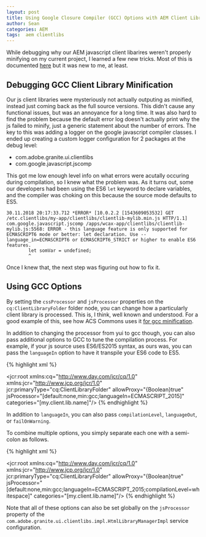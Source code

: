 ```yaml
---
layout: post
title: Using Google Closure Compiler (GCC) Options with AEM Client Librariries
author: Sean
categories: AEM
tags:  aem clientlibs
---
```

While debugging why our AEM javascript client libarires weren't properly minifying on my current project, I learned a few new tricks.  Most of this is documented [here][1] but it was new to me, at least.

## Debugging GCC Client Library Minification

Our js client libraries were mysteriously not actually outputing as minified, instead just coming back as the full source versions.  This didn't cause any functional issues, but was an annoyance for a long time.  It was also hard to find the problem because the default error log doesn't actually print why the js failed to minify, just a generic statement about the number of errors.  The key to this was adding a logger on the google javascript compiler classes.  I ended up creating a custom logger configuration for 2 packages at the debug level: 

- com.adobe.granite.ui.clientlibs
- com.google.javascript.jscomp

This got me low enough level info on what errors were acutally occuring during compilation, so I knew what the problem was.  As it turns out, some our developers had been using the ES6 `let` keyword to declare variables, and the compiler was choking on this because the source mode defaults to ES5.

<!--more-->

```
30.11.2018 20:17:33.712 *ERROR* [10.0.2.2 [1543609053532] GET /etc.clientlibs/my-app/clientlibs/clientlib-mylib.min.js HTTP/1.1] com.google.javascript.jscomp /apps/wcax-app/clientlibs/clientlib-mylib.js:5568: ERROR - this language feature is only supported for ECMASCRIPT6 mode or better: let declaration. Use --language_in=ECMASCRIPT6 or ECMASCRIPT6_STRICT or higher to enable ES6 features.
        let somVar = undefined;
        ^
```

Once I knew that, the next step was figuring out how to fix it.

## Using GCC Options

By setting the `cssProcessor` and `jsProcessor` properties on the `cq:ClientLibraryFolder` folder node, you can change how a particularly client library is processed.  This is, I think, well known and understood.  For a good example of this, see how ACS Commons uses it [for gcc minification][2].

In addition to changing the processor from yui to gcc though, you can also pass additional options to GCC to tune the compilation process.  For example, if your js source uses ES6/ES2015 syntax, as ours was, you can pass the `languageIn` option to have it transpile your ES6 code to ES5.

{% highlight xml %}
<?xml version="1.0" encoding="UTF-8"?>
<jcr:root xmlns:cq="http://www.day.com/jcr/cq/1.0" xmlns:jcr="http://www.jcp.org/jcr/1.0"
    jcr:primaryType="cq:ClientLibraryFolder"
    allowProxy="{Boolean}true"
    jsProcessor="[default:none,min:gcc;languageIn=ECMASCRIPT_2015]"
    categories="[my.client.lib.name]"/>
{% endhighlight %}

In addition to `languageIn`, you can also pass `compilationLevel`, `languageOut`, or `failOnWarning`.

To combine multiple options, you simply separate each one with a semi-colon as follows.

{% highlight xml %}
<?xml version="1.0" encoding="UTF-8"?>
<jcr:root xmlns:cq="http://www.day.com/jcr/cq/1.0" xmlns:jcr="http://www.jcp.org/jcr/1.0"
    jcr:primaryType="cq:ClientLibraryFolder"
    allowProxy="{Boolean}true"
    jsProcessor="[default:none,min:gcc;languageIn=ECMASCRIPT_2015;compilationLevel=whitespace]"
    categories="[my.client.lib.name]"/>
{% endhighlight %}


Note that all of these options can also be set globally on the `jsProcessor` property of the `com.adobe.granite.ui.clientlibs.impl.HtmlLibraryManagerImpl` service configuration.


[1]: https://helpx.adobe.com/experience-manager/kb/how-to-change-the-minification-engine-for-client-libraries-in-AEM.html
[2]: https://github.com/Adobe-Consulting-Services/acs-aem-commons/blob/a4f1569c5e9aabc427b3993a1fa33b358157fa7a/content/src/main/content/jcr_root/apps/acs-commons/authoring/vendor/leaflet/.content.xml
